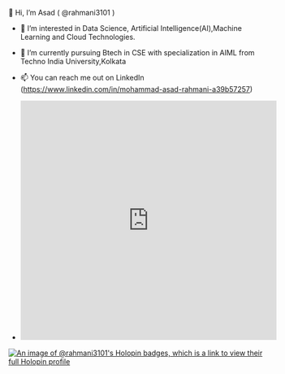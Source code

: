  👋 Hi, I’m Asad ( @rahmani3101 )
- 👀 I’m interested in Data Science, Artificial Intelligence(AI),Machine Learning and Cloud Technologies.
- 🌱 I’m currently pursuing Btech in CSE with specialization in AIML from Techno India University,Kolkata
- 📫 You can reach me out on LinkedIn (https://www.linkedin.com/in/mohammad-asad-rahmani-a39b57257)

- <iframe src="https://www.linkedin.com/embed/feed/update/urn:li:share:7123294926317977601" height="471" width="504" frameborder="0" allowfullscreen="" title="Embedded post"></iframe>

[![An image of @rahmani3101's Holopin badges, which is a link to view their full Holopin profile](https://holopin.me/rahmani3101)](https://holopin.io/@rahmani3101)
